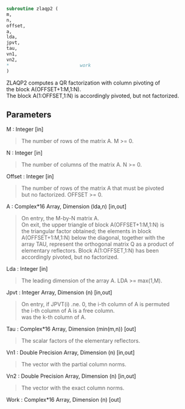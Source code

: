 ```fortran  
subroutine zlaqp2 (  
m,  
n,  
offset,  
a,  
lda,  
jpvt,  
tau,  
vn1,  
vn2,  
*                          work  
)  
```  
  
ZLAQP2 computes a QR factorization with column pivoting of  
the block A(OFFSET+1:M,1:N).  
The block A(1:OFFSET,1:N) is accordingly pivoted, but not factorized.  
  
## Parameters  
M : Integer [in]  
> The number of rows of the matrix A. M >= 0.  
  
N : Integer [in]  
> The number of columns of the matrix A. N >= 0.  
  
Offset : Integer [in]  
> The number of rows of the matrix A that must be pivoted  
> but no factorized. OFFSET >= 0.  
  
A : Complex*16 Array, Dimension (lda,n) [in,out]  
> On entry, the M-by-N matrix A.  
> On exit, the upper triangle of block A(OFFSET+1:M,1:N) is  
> the triangular factor obtained; the elements in block  
> A(OFFSET+1:M,1:N) below the diagonal, together with the  
> array TAU, represent the orthogonal matrix Q as a product of  
> elementary reflectors. Block A(1:OFFSET,1:N) has been  
> accordingly pivoted, but no factorized.  
  
Lda : Integer [in]  
> The leading dimension of the array A. LDA >= max(1,M).  
  
Jpvt : Integer Array, Dimension (n) [in,out]  
> On entry, if JPVT(i) .ne. 0, the i-th column of A is permuted  
> the i-th column of A is a free column.  
> was the k-th column of A.  
  
Tau : Complex*16 Array, Dimension (min(m,n)) [out]  
> The scalar factors of the elementary reflectors.  
  
Vn1 : Double Precision Array, Dimension (n) [in,out]  
> The vector with the partial column norms.  
  
Vn2 : Double Precision Array, Dimension (n) [in,out]  
> The vector with the exact column norms.  
  
Work : Complex*16 Array, Dimension (n) [out]  
  
